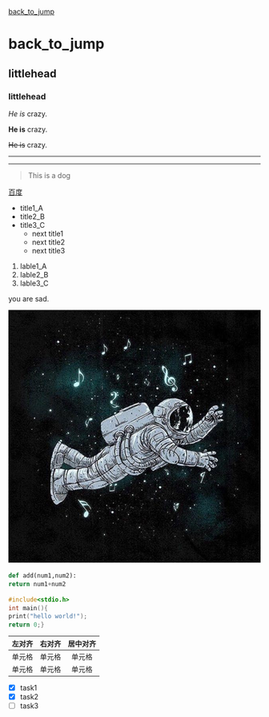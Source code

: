 [back_to_jump](https://github.com/zpw-123/markdowntest/blob/main/main.md)
# back_to_jump
## littlehead
### littlehead
*He is* crazy.

**He is** crazy.

~~He is~~ crazy.

---
---

>This is a dog

[百度](http://www.baidu.com)

* title1_A
* title2_B
* title3_C
  * next title1
  * next title2
  * next title3
 
1. lable1_A
1. lable2_B
1. lable3_C   

<p>you are sad.</p>

![努力奋斗](https://github.com/zpw-123/markdowntest/blob/main/qq.jpg)

```python
def add(num1,num2):
return num1+num2
```

```c
#include<stdio.h>
int main(){
print("hello world!");
return 0;}

```
| 左对齐 | 右对齐 | 居中对齐 |
| :-----| ----: | :----: |
| 单元格 | 单元格 | 单元格 |
| 单元格 | 单元格 | 单元格 |

* [x] task1
* [x] task2
* [ ] task3
